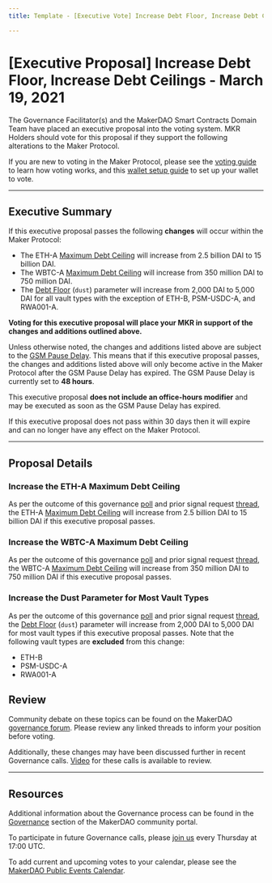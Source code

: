 ```yaml
---
title: Template - [Executive Vote] Increase Debt Floor, Increase Debt Ceilings - March 19, 2021

---
```

# [Executive Proposal] Increase Debt Floor, Increase Debt Ceilings - March 19, 2021

The Governance Facilitator(s) and the MakerDAO Smart Contracts Domain Team have placed an executive proposal into the voting system. MKR Holders should vote for this proposal if they support the following alterations to the Maker Protocol.

If you are new to voting in the Maker Protocol, please see the [voting guide](https://community-development.makerdao.com/en/learn/governance/how-voting-works/) to learn how voting works, and this [wallet setup guide](https://community-development.makerdao.com/en/learn/governance/voting-setup/) to set up your wallet to vote. 

---

## Executive Summary

If this executive proposal passes the following **changes** will occur within the Maker Protocol:
- The ETH-A [Maximum Debt Ceiling](https://community-development.makerdao.com/en/learn/governance/module-dciam) will increase from 2.5 billion DAI to 15 billion DAI.
- The WBTC-A [Maximum Debt Ceiling](https://community-development.makerdao.com/en/learn/governance/module-dciam) will increase from 350 million DAI to 750 million DAI.
- The [Debt Floor](https://community-development.makerdao.com/en/learn/governance/param-debt-floor) (`dust`) parameter will increase from 2,000 DAI to 5,000 DAI for all vault types with the exception of ETH-B, PSM-USDC-A, and RWA001-A.

**Voting for this executive proposal will place your MKR in support of the changes and additions outlined above.**

Unless otherwise noted, the changes and additions listed above are subject to the [GSM Pause Delay](https://community-development.makerdao.com/en/learn/governance/param-gsm-pause-delay). This means that if this executive proposal passes, the changes and additions listed above will only become active in the Maker Protocol after the GSM Pause Delay has expired. The GSM Pause Delay is currently set to **48 hours**.

This executive proposal **does not include an office-hours modifier** and may be executed as soon as the GSM Pause Delay has expired.

If this executive proposal does not pass within 30 days then it will expire and can no longer have any effect on the Maker Protocol. 

---

## Proposal Details

### Increase the ETH-A Maximum Debt Ceiling

As per the outcome of this governance [poll](https://vote.makerdao.com/polling/QmQrPyC3#poll-detail) and prior signal request [thread](https://forum.makerdao.com/t/signal-request-adjust-eth-a-dc-iam-line-2021-05/6688), the ETH-A [Maximum Debt Ceiling](https://community-development.makerdao.com/en/learn/governance/module-dciam/) will increase from 2.5 billion DAI to 15 billion DAI if this executive proposal passes.

### Increase the WBTC-A Maximum Debt Ceiling

As per the outcome of this governance [poll](https://vote.makerdao.com/polling/QmQGirCV#poll-detail) and prior signal request [thread](https://forum.makerdao.com/t/signal-request-adjust-wbtc-a-dc-iam-line/6807), the WBTC-A [Maximum Debt Ceiling](https://community-development.makerdao.com/en/learn/governance/module-dciam/) will increase from 350 million DAI to 750 million DAI if this executive proposal passes.

### Increase the Dust Parameter for Most Vault Types

As per the outcome of this governance [poll](https://vote.makerdao.com/polling/QmSuFZx5?network=mainnet) and prior signal request [thread](https://forum.makerdao.com/t/signal-request-adjusting-dust-parameter-2021-2/6704), the [Debt Floor](https://community-development.makerdao.com/en/learn/governance/param-debt-floor) (`dust`) parameter will increase from 2,000 DAI to 5,000 DAI for most vault types if this executive proposal passes. Note that the following vault types are **excluded** from this change:
* ETH-B
* PSM-USDC-A
* RWA001-A

## Review

Community debate on these topics can be found on the MakerDAO [governance forum](https://forum.makerdao.com/). Please review any linked threads to inform your position before voting.

Additionally, these changes may have been discussed further in recent Governance calls. [Video](https://www.youtube.com/playlist?list=PLLzkWCj8ywWNq5-90-Id6VPSsrk4OWVan) for these calls is available to review.

---

## Resources

Additional information about the Governance process can be found in the [Governance](https://community-development.makerdao.com/en/learn/governance) section of the MakerDAO community portal.

To participate in future Governance calls, please [join us](https://github.com/makerdao/community/tree/master/governance/governance-and-risk-meetings) every Thursday at 17:00 UTC.

To add current and upcoming votes to your calendar, please see the [MakerDAO Public Events Calendar](https://calendar.google.com/calendar/embed?src=makerdao.com_3efhm2ghipksegl009ktniomdk%40group.calendar.google.com&ctz=UTC&mode=week&showCalendars=0&showPrint=0).
